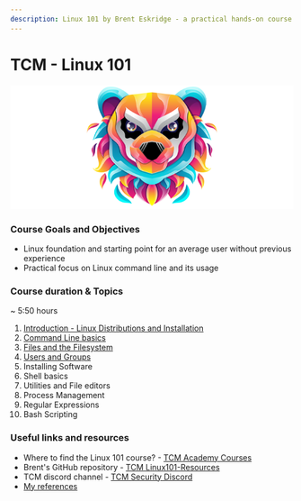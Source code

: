 ```yaml
---
description: Linux 101 by Brent Eskridge - a practical hands-on course
---
```


# **TCM - Linux 101**

![Linux 101 - academy.tcm-sec.com - © TCM Security](.gitbook/assets/linux101.png)

### Course Goals and Objectives

* Linux foundation and starting point for an average user without previous experience
* Practical focus on Linux command line and its usage

### Course duration & Topics

~	5:50 hours

1. [Introduction - Linux Distributions and Installation](1-linux-distributions/README.md)
2. [Command Line basics](2-command-line/README.md)
3. [Files and the Filesystem](3-filesystem/README.md)
4. [Users and Groups](4-users-groups/README.md)
5. Installing Software
6. Shell basics
7. Utilities and File editors
8. Process Management
9. Regular Expressions
10. Bash Scripting

### Useful links and resources

* Where to find the Linux 101 course? - [TCM Academy Courses](https://academy.tcm-sec.com/courses)
* Brent's GitHub repository - [TCM Linux101-Resources](https://github.com/beskridge/Linux101-Resources)
* TCM discord channel - [TCM Security Discord](https://discord.gg/tcm)
* [My references](references.md) 

